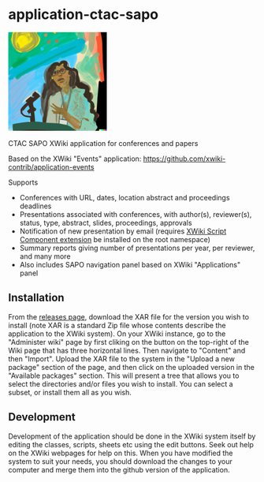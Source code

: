 # application-ctac-sapo

<img src="assets/img_presenter_0.png" width="200px" height="200px" alt="Logo: person presenting at a confgerence"/>

CTAC SAPO XWiki application for conferences and papers

Based on the XWiki "Events" application: https://github.com/xwiki-contrib/application-events

Supports
  - Conferences with URL, dates, location abstract and proceedings deadlines
  - Presentations associated with conferences, with author(s), reviewer(s), status, type, abstract, slides, proceedings, approvals
  - Notification of new presentation by email (requires [XWiki Script Component extension](https://extensions.xwiki.org/xwiki/bin/view/Extension/Script%20Component/) be installed on the root namespace)
  - Summary reports giving number of presentations per year, per reviewer, and many more
  - Also includes SAPO navigation panel based on XWiki "Applications" panel

## Installation

From the [releases page](https://github.com/sfegan/application-ctac-sapo/releases), download the XAR file for the version you wish to install (note XAR is a standard Zip file whose contents describe the application to the XWiki system). On your XWiki instance, go to the "Administer wiki" page by first cliking on the button on the top-right of the Wiki page that has three horizontal lines. Then navigate to "Content" and then "Import". Upload the XAR file to the system in the "Upload a new package" section of the page, and then click on the uploaded version in the "Available packages" section. This will present a tree that allows you to select the directories and/or files you wish to install. You can select a subset, or install them all as you wish.

## Development

Development of the application should be done in the XWiki system itself by editing the classes, scripts, sheets etc using the edit buttons. Seek out help on the XWiki webpages for help on this. When you have modified the system to suit your needs, you should download the changes to your computer and merge them into the github version of the application.
